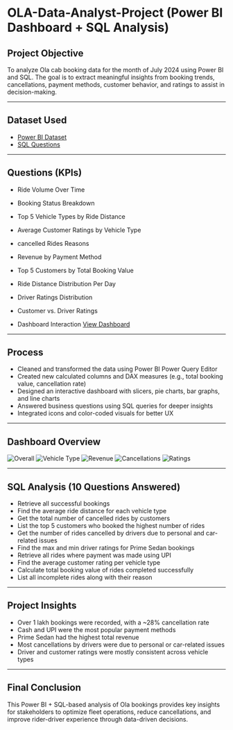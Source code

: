 # OLA-Data-Analyst-Project (Power BI Dashboard + SQL Analysis)

## Project Objective
To analyze Ola cab booking data for the month of July 2024 using Power BI and SQL. The goal is to extract meaningful insights from booking trends, cancellations, payment methods, customer behavior, and ratings to assist in decision-making.

---

## Dataset Used

- <a href="https://github.com/vinayakgupta781/Ola-Bookings-Dashboard-Power-BI-SQL-Analysis/blob/main/Ola%20Bookings.pbix">Power BI Dataset</a>
- <a href="https://github.com/vinayakgupta781/Ola-Bookings-Dashboard-Power-BI-SQL-Analysis/blob/main/SQL%20Questions.sql">SQL Questions</a>


---

##  Questions (KPIs)

- Ride Volume Over Time
- Booking Status Breakdown
- Top 5 Vehicle Types by Ride Distance
- Average Customer Ratings by Vehicle Type
- cancelled Rides Reasons
- Revenue by Payment Method
- Top 5 Customers by Total Booking Value
- Ride Distance Distribution Per Day
- Driver Ratings Distribution
- Customer vs. Driver Ratings

- Dashboard Interaction <a href="https://github.com/vinayakgupta781/Hotel-Booking-Cancellation-Dashboard/blob/main/DashBoard%20Screenshot.png">View Dashboard</a>

---

## Process

- Cleaned and transformed the data using Power BI Power Query Editor
- Created new calculated columns and DAX measures (e.g., total booking value, cancellation rate)
- Designed an interactive dashboard with slicers, pie charts, bar graphs, and line charts
- Answered business questions using SQL queries for deeper insights
- Integrated icons and color-coded visuals for better UX

---

## Dashboard Overview

![Overall](https://github.com/user-attachments/assets/dc0d3863-829f-4a6f-b668-6761d3335ffa)
![Vehicle Type](https://github.com/user-attachments/assets/d30d4cda-fa4b-488d-8ceb-12b71f6cdec2)
![Revenue](https://github.com/user-attachments/assets/95490975-001f-4aad-84bc-b1b6f4179a4d)
![Cancellations](https://github.com/user-attachments/assets/dfd0bf4e-475c-45fd-949d-8eca6ff50206)
![Ratings](https://github.com/user-attachments/assets/171e6f07-3da4-4e68-9532-da5741cad4cd)

---

## SQL Analysis (10 Questions Answered)
- Retrieve all successful bookings
- Find the average ride distance for each vehicle type
- Get the total number of cancelled rides by customers
- List the top 5 customers who booked the highest number of rides
- Get the number of rides cancelled by drivers due to personal and car-related issues
- Find the max and min driver ratings for Prime Sedan bookings
- Retrieve all rides where payment was made using UPI
- Find the average customer rating per vehicle type
- Calculate total booking value of rides completed successfully
- List all incomplete rides along with their reason

---

## Project Insights

- Over 1 lakh bookings were recorded, with a ~28% cancellation rate
- Cash and UPI were the most popular payment methods
- Prime Sedan had the highest total revenue
- Most cancellations by drivers were due to personal or car-related issues
- Driver and customer ratings were mostly consistent across vehicle types

---

## Final Conclusion

This Power BI + SQL-based analysis of Ola bookings provides key insights for stakeholders to optimize fleet operations, reduce cancellations, and improve rider-driver experience through data-driven decisions.
